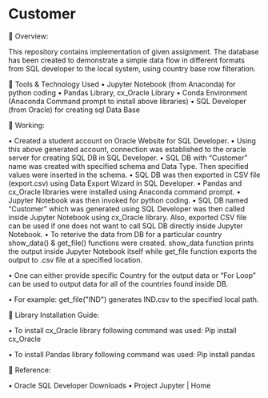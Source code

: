 # Customer


	Overview:

This repository contains implementation of given assignment. The database has been created to demonstrate a simple data flow in different formats from SQL developer to the local system, using country base row filteration.

	Tools & Technology Used
•	Jupyter Notebook (from Anaconda) for python coding
•	Pandas Library, cx_Oracle Library
•	Conda Environment (Anaconda Command prompt to install above libraries)
•	SQL Developer (from Oracle) for creating sql Data Base

	Working:

•	Created a student account on Oracle Website for SQL Developer. 
•	Using this above generated account, connection was established to the oracle server for creating SQL DB in SQL Developer.
•	SQL DB with “Customer” name was created with specified schema and Data Type. Then specified values were inserted in the schema.
•	SQL DB was then exported in CSV file (export.csv) using Data Export Wizard in SQL Developer.
•	Pandas and cx_Oracle libraries were installed using Anaconda command prompt.
•	Jupyter Notebook was then invoked for python coding.
•	SQL DB named “Customer” which was generated using SQL Developer was then called inside Jupyter Notebook using cx_Oracle library. Also, exported CSV file can be used if one does not want to call SQL DB directly inside Jupyter Notebook.
•	To reterive the data from DB for a particular country show_data() & get_file() functions were created. show_data function prints the output inside Jupyter Notebook itself while get_file function exports the output to .csv file at a specified location.

•	One can either provide specific Country for the output data or “For Loop” can be used to output data for all of the countries found inside DB.

•	For example: get_file("IND") generates IND.csv to the specified local path. 


	Library Installation Guide:


•	To install cx_Oracle library following command was used:
Pip install cx_Oracle

•	To install Pandas library following command was used:
Pip install pandas


	Reference:

•	Oracle SQL Developer Downloads
•	Project Jupyter | Home



